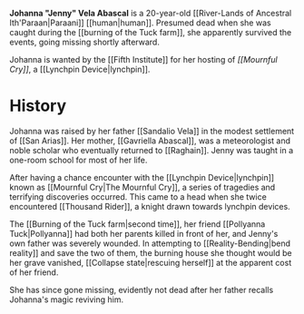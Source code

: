 **Johanna "Jenny" Vela Abascal** is a 20-year-old [[River-Lands of Ancestral Ith'Paraan|Paraani]] [[human|human]]. Presumed dead when she was caught during the [[burning of the Tuck farm]], she apparently survived the events, going missing shortly afterward. 

Johanna is wanted by the [[Fifth Institute]] for her hosting of *[[Mournful Cry]]*, a [[Lynchpin Device|lynchpin]].


# History

Johanna was raised by her father [[Sandalio Vela]] in the modest settlement of [[San Arias]]. Her mother, [[Gavriella Abascal]], was a meteorologist and noble scholar who eventually returned to [[Raghain]]. Jenny was taught in a one-room school for most of her life.

After having a chance encounter with the [[Lynchpin Device|lynchpin]] known as [[Mournful Cry|The Mournful Cry]], a series of tragedies and terrifying discoveries occurred. This came to a head when she twice encountered [[Thousand Rider]], a knight drawn towards lynchpin devices. 

The [[Burning of the Tuck farm|second time]], her friend [[Pollyanna Tuck|Pollyanna]] had both her parents killed in front of her, and Jenny's own father was severely wounded. In attempting to [[Reality-Bending|bend reality]] and save the two of them, the burning house she thought would be her grave vanished, [[Collapse state|rescuing herself]] at the apparent cost of her friend. 

She has since gone missing, evidently not dead after her father recalls Johanna's magic reviving him.